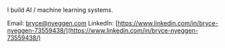 I build AI / machine learning systems.

Email: [bryce@nyeggen.com](bryce@nyeggen.com)
LinkedIn: [https://www.linkedin.com/in/bryce-nyeggen-73559438/](https://www.linkedin.com/in/bryce-nyeggen-73559438/)
